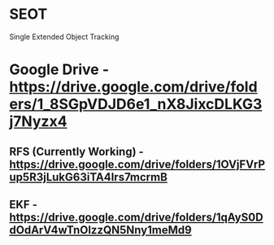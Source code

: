 # SEOT
Single Extended Object Tracking

# Google Drive - https://drive.google.com/drive/folders/1_8SGpVDJD6e1_nX8JixcDLKG3j7Nyzx4
## RFS (Currently Working) - https://drive.google.com/drive/folders/1OVjFVrPup5R3jLukG63iTA4Irs7mcrmB
## EKF - https://drive.google.com/drive/folders/1qAyS0DdOdArV4wTnOlzzQN5Nny1meMd9
